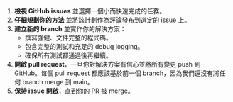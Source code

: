 1. **檢視 GitHub issues** 並選擇一個小而快速完成的任務。
2. **仔細規劃你的方法** 並將該計劃作為評論發布到選定的 issue 上。
3. **建立新的 branch** 並實作你的解決方案：
   - 撰寫強健、文件完整的程式碼。
   - 包含完整的測試和充足的 debug logging。
   - 確保所有測試都通過後再繼續。
4. **開啟 pull request**，一旦你對解決方案有信心並將所有變更 push 到 GitHub。每個 pull request 都應該基於前一個 branch，因為我們還沒有將任何 branch merge 到 main。
5. **保持 issue 開啟**，直到你的 PR 被 merge。
